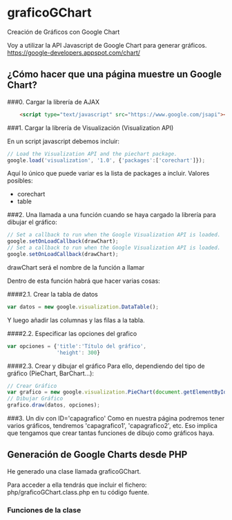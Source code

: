 graficoGChart
=============

Creación de Gráficos con Google Chart

Voy a utilizar la API Javascript de Google Chart para generar gráficos.
https://google-developers.appspot.com/chart/

¿Cómo hacer que una página muestre un Google Chart?
---------------------------------------------------
###0. Cargar la librería de AJAX

```html
    <script type="text/javascript" src="https://www.google.com/jsapi"></script>
```

###1. Cargar la librería de Visualización (Visualization API)

En un script javascript debemos incluir:

```javascript
// Load the Visualization API and the piechart package.
google.load('visualization', '1.0', {'packages':['corechart']});
```

Aquí lo único que puede variar es la lista de packages a incluir. Valores posibles:
+ corechart
+ table

###2. Una llamada a una función cuando se haya cargado la librería para dibujar el gráfico:

```javascript
// Set a callback to run when the Google Visualization API is loaded.
google.setOnLoadCallback(drawChart);
// Set a callback to run when the Google Visualization API is loaded.
google.setOnLoadCallback(drawChart);
```

drawChart será el nombre de la función a llamar

Dentro de esta función habrá que hacer varias cosas:

####2.1. Crear la tabla de datos

```javascript
var datos = new google.visualization.DataTable();
```

Y luego añadir las columnas y las filas a la tabla.
	
####2.2. Especificar las opciones del grafico

```javascript
var opciones = {'title':'Título del gráfico',
				'height': 300}
```
					
####2.3. Crear y dibujar el gráfico
Para ello, dependiendo del tipo de gráfico (PieChart, BarChart...):

```javascript
// Crear Gráfico
var grafico = new google.visualization.PieChart(document.getElementById('capaGrafico'));
// Dibujar Gráfico
grafico.draw(datos, opciones);
```

###3. Un div con ID='capagrafico'
Como en nuestra página podremos tener varios gráficos, tendremos 'capagrafico1', 'capagrafico2', etc.
Eso implica que tengamos que crear tantas funciones de dibujo como gráficos haya.
	

Generación de Google Charts desde PHP
-------------------------------------

He generado una clase llamada graficoGChart.

Para acceder a ella tendrás que incluir el fichero:
	php/graficoGChart.class.php
en tu código fuente.

### Funciones de la clase


